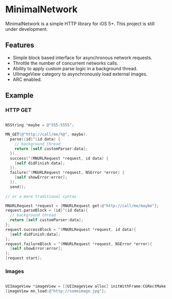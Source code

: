 # MinimalNetwork

MinimalNetwork is a simple HTTP library for iOS 5+.  This project is still under development.

## Features

* Simple block based interface for asynchronous network requests.
* Throttle the number of concurrent networks calls.
* Ability to apply custom parse logic in a background thread.
* UIImageView category to asynchronously load external images.
* ARC enabled.

## Example

### HTTP GET

``` objective-c

NSString *maybe = @"555-5555";

MN_GET(@"http://call/me/%@", maybe).
  parse((id)^(id data) {
    // background thread
    return [self customParser:data];
  }).
  success(^(MNURLRequest *request, id data) {
    [self didFinish:data];
  }).
  failure(^(MNURLRequest *request, NSError *error) {
    [self showError:error]; 
  }).
  send();
  
// or a more traditional syntax

MNURLRequest *request = [MNURLRequest get:@"http://call/me/maybe"];
request.parseBlock = (id)^(id data){
  // background thread
  return [self customParser:data];
};
request.successBlock = ^(MNURLRequest *request, id data){
  [self didFinish:data];
};
request.failureBlock = ^(MNURLRequest *request, NSError *error){
  [self showError:error]; 
};
[request start];

```

### Images

``` objective-c

UIImageView *imageView = [[UIImageView alloc] initWithFrame:CGRectMake(0.0f, 0.0f, 48.0f, 48.0f)];
[imageView mn_load:@"http://someimage.jpg"];

```